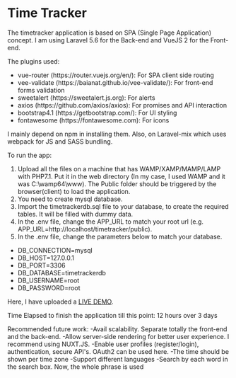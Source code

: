 <h1>Time Tracker</h1>

The timetracker application is based on SPA (Single Page Application) concept.
I am using Laravel 5.6 for the Back-end and VueJS 2 for the Front-end.

The plugins used:
<ul>
	<li>vue-router (https://router.vuejs.org/en/): For SPA client side routing</li>
	<li>vee-validate (https://baianat.github.io/vee-validate/): For front-end forms validation</li>
	<li>sweetalert (https://sweetalert.js.org): For alerts</li>
	<li>axios (https://github.com/axios/axios): For promises and API interaction</li>
	<li>bootstrap4.1 (https://getbootstrap.com/): For UI styling</li>
	<li>fontawesome (https://fontawesome.com): For icons</li>
</ul>

I mainly depend on npm in installing them. Also, on Laravel-mix which uses webpack for JS and SASS bundling.

To run the app:
1. Upload all the files on a machine that has WAMP/XAMP/MAMP/LAMP with PHP7.1. Put it in the web directory (In my case, I used WAMP and it was C:\wamp64\www). The Public folder should be triggered by the browser(client) to load the application.
2. You need to create mysql database.
3. Import the timetrackerdb.sql file to your database, to create the required tables. It will be filled with dummy data.
4. In the .env file, change the APP_URL to match your root url (e.g. APP_URL=http://localhost/timetracker/public).
5. In the .env file, change the parameters below to match your database.
<ul>
	<li>DB_CONNECTION=mysql</li>
	<li>DB_HOST=127.0.0.1</li>
	<li>DB_PORT=3306</li>
	<li>DB_DATABASE=timetrackerdb</li>
	<li>DB_USERNAME=root</li>
	<li>DB_PASSWORD=root</li>
</ul>

Here, I have uploaded a <a target="_blank" href="http://timetracker.idsarchitects.org">LIVE DEMO</a>.

Time Elapsed to finish the application till this point: 12 hours over 3 days

Recommended future work:
	-Avail scalability. Separate totally the front-end and the back-end.
	-Allow server-side rendering for better user experience. I recommend using NUXT.JS.
	-Enable user profiles (register/login), authentication, secure API's. OAuth2 can be used here.
	-The time should be shown per time zone
	-Support different languages
	-Search by each word in the search box. Now, the whole phrase is used
